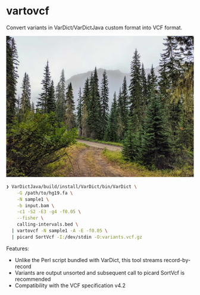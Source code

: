# vartovcf


Convert variants in VarDict/VarDictJava custom format into VCF format.

![The Pacific Northwest - Fish Lake](docs/cover.jpg)

```bash
❯ VarDictJava/build/install/VarDict/bin/VarDict \
    -G /path/to/hg19.fa \
    -N sample1 \
    -b input.bam \
    -c1 -S2 -E3 -g4 -f0.05 \
    --fisher \
    calling-intervals.bed \
  | vartovcf -N sample1 -A -E -f0.05 \
  | picard SortVcf -I:/dev/stdin -O:variants.vcf.gz
```

Features:

- Unlike the Perl script bundled with VarDict, this tool streams record-by-record
- Variants are output unsorted and subsequent call to picard SortVcf is recommended
- Compatibility with the VCF specification v4.2
